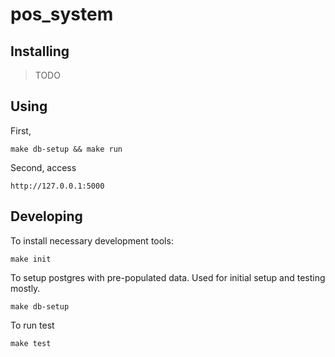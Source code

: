 # pos_system

## Installing

> TODO

## Using

First,
```
make db-setup && make run
```

Second, access
```
http://127.0.0.1:5000
```

## Developing

To install necessary development tools:
```
make init
```

To setup postgres with pre-populated data. Used for initial setup and testing
mostly.
```
make db-setup
```

To run test
```
make test
```
